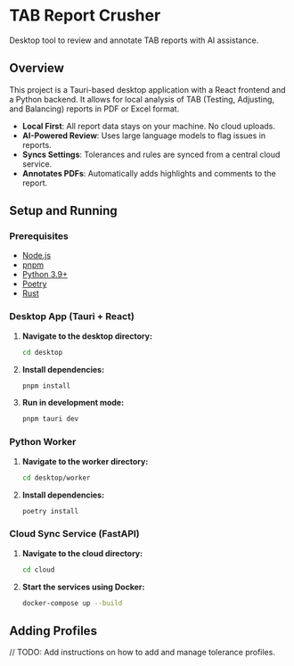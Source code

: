 # TAB Report Crusher

Desktop tool to review and annotate TAB reports with AI assistance.

## Overview

This project is a Tauri-based desktop application with a React frontend and a Python backend. It allows for local analysis of TAB (Testing, Adjusting, and Balancing) reports in PDF or Excel format.

- **Local First**: All report data stays on your machine. No cloud uploads.
- **AI-Powered Review**: Uses large language models to flag issues in reports.
- **Syncs Settings**: Tolerances and rules are synced from a central cloud service.
- **Annotates PDFs**: Automatically adds highlights and comments to the report.

## Setup and Running

<!-- deviation: Using pnpm as it was specified in the scaffolding command -->
### Prerequisites
- [Node.js](https://nodejs.org/)
- [pnpm](https://pnpm.io/)
- [Python 3.9+](https://www.python.org/)
- [Poetry](https://python-poetry.org/)
- [Rust](https://www.rust-lang.org/)

### Desktop App (Tauri + React)

1.  **Navigate to the desktop directory:**
    ```bash
    cd desktop
    ```

2.  **Install dependencies:**
    ```bash
    pnpm install
    ```

3.  **Run in development mode:**
    ```bash
    pnpm tauri dev
    ```

### Python Worker

1.  **Navigate to the worker directory:**
    ```bash
    cd desktop/worker
    ```

2.  **Install dependencies:**
    ```bash
    poetry install
    ```
    
### Cloud Sync Service (FastAPI)

1.  **Navigate to the cloud directory:**
    ```bash
    cd cloud
    ```

2.  **Start the services using Docker:**
    ```bash
    docker-compose up --build
    ```

## Adding Profiles

// TODO: Add instructions on how to add and manage tolerance profiles. 